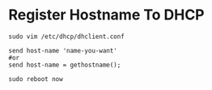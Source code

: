 # Register Hostname To DHCP


```
sudo vim /etc/dhcp/dhclient.conf

send host-name 'name-you-want'
#or
send host-name = gethostname();

sudo reboot now
```

